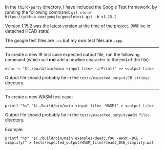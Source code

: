 In the `third-party` directory, I have included the Google Test framework, by running the following command:
`git clone https://github.com/google/googletest.git -b v1.15.2`

Version 1.15.2 was the latest version at the time of the project. (Will be in detached HEAD state)

The google test files are `.cc` but my own test files are `.cpp`.

----

To create a new IR test case expected output file, run the following command (which will **not** add a newline character to the end of the file):
```
echo -n "$(./build/bin/main <input file> -irPrint)" >> <output file>
```

Output file should probably be in the `tests/expected_output/IR_strings` directory.

---

To create a new WASM test case:
```
printf "%s" "$(./build/bin/main <input file> -WASM)" > <output file>
```
Output file should probably be in the `tests/expected_output/WASM_files` directory.

Example:
```
printf "%s" "$(./build/bin/main examples/dead3.f90 -WASM -DCE -simplify)" > tests/expected_output/WASM_files/dead3_DCE_simplify.wat
```
